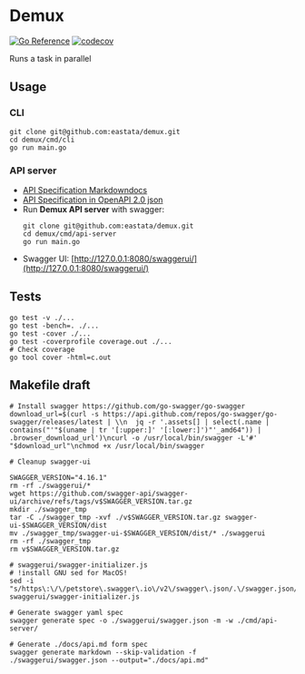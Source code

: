 # Demux
[![Go Reference](https://pkg.go.dev/badge/github.com/eastata/demux.svg)](https://pkg.go.dev/github.com/eastata/demux) 
[![codecov](https://codecov.io/gh/eastata/demux/branch/main/graph/badge.svg?token=9S3GK2DBP5)](https://codecov.io/gh/eastata/demux)

Runs a task in parallel

## Usage

### CLI

```shell
git clone git@github.com:eastata/demux.git
cd demux/cmd/cli
go run main.go
```

### API server

* [API Specification Markdowndocs](./docs/api.md)
* [API Specification in OpenAPI 2.0 json](./swaggerui/swagger.json)
* Run **Demux API server** with swagger:
    ```shell
    git clone git@github.com:eastata/demux.git
    cd demux/cmd/api-server
    go run main.go
    ```
* Swagger UI: [http://127.0.0.1:8080/swaggerui/](http://127.0.0.1:8080/swaggerui/)

## Tests
```shell
go test -v ./...
go test -bench=. ./...
go test -cover ./...
go test -coverprofile coverage.out ./...
# Check coverage
go tool cover -html=c.out
```

## Makefile draft
```shell
# Install swagger https://github.com/go-swagger/go-swagger
download_url=$(curl -s https://api.github.com/repos/go-swagger/go-swagger/releases/latest | \\n  jq -r '.assets[] | select(.name | contains("'"$(uname | tr '[:upper:]' '[:lower:]')"'_amd64")) | .browser_download_url')\ncurl -o /usr/local/bin/swagger -L'#' "$download_url"\nchmod +x /usr/local/bin/swagger

# Cleanup swagger-ui

SWAGGER_VERSION="4.16.1"
rm -rf ./swaggerui/*
wget https://github.com/swagger-api/swagger-ui/archive/refs/tags/v$SWAGGER_VERSION.tar.gz
mkdir ./swagger_tmp
tar -C ./swagger_tmp -xvf ./v$SWAGGER_VERSION.tar.gz swagger-ui-$SWAGGER_VERSION/dist 
mv ./swagger_tmp/swagger-ui-$SWAGGER_VERSION/dist/* ./swaggerui
rm -rf ./swagger_tmp
rm v$SWAGGER_VERSION.tar.gz

# swaggerui/swagger-initializer.js
# !install GNU sed for MacOS!
sed -i "s/https\:\/\/petstore\.swagger\.io\/v2\/swagger\.json/.\/swagger.json/" swaggerui/swagger-initializer.js

# Generate swagger yaml spec
swagger generate spec -o ./swaggerui/swagger.json -m -w ./cmd/api-server/

# Generate ./docs/api.md form spec
swagger generate markdown --skip-validation -f ./swaggerui/swagger.json --output="./docs/api.md"
```